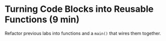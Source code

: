 # Turning Code Blocks into Reusable Functions (9 min)
Refactor previous labs into functions and a `main()` that wires them together.

